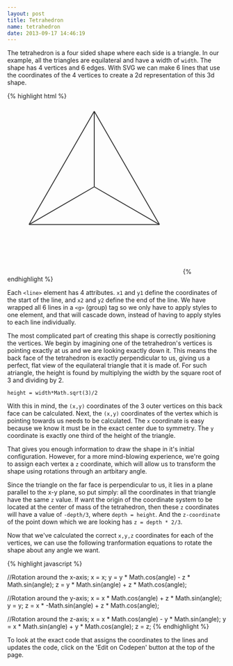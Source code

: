 ```yaml
---
layout: post
title: Tetrahedron
name: tetrahedron
date: 2013-09-17 14:46:19
---
```


The tetrahedron is a four sided shape where each side is a triangle. In our example, all the triangles are equilateral and
have a width of `width`. The shape has 4 vertices and 6 edges. With SVG we can make 6 lines that use the coordinates
of the 4 vertices to create a 2d representation of this 3d shape.

{% highlight html %}
<svg height="400px" width="400px">
	<g stroke="#333" stroke-width="2">
		<line x1="200" y1="26.8" x2="350" y2="286.6" />
		<line x1="200" y1="26.8" x2="50" y2="286.6" />
		<line x1="200" y1="26.8" x2="200" y2="200" />
		<line x1="50" y1="286.6" x2="350" y2="286.6" />
		<line x1="50" y1="286.6" x2="200" y2="200" />
		<line x1="200" y1="200" x2="350" y2="286.6" />
	</g>
</svg>
{% endhighlight %}

Each  `<line>` element has 4 attributes. `x1` and `y1` define the coordinates of the start of the line, and `x2` and `y2` define
the end of the line. We have wrapped all 6 lines in a `<g>` (group) tag so we only have to apply styles to one element, and
that will cascade down, instead of having to apply styles to each line individually.

The most complicated part of creating this shape is correctly positioning the vertices. We begin by imagining one of the tetrahedron's vertices
is pointing exactly at us and we are looking exactly down it. This means the back face of the tetrahedron is exactly perpendicular to us, giving us a
perfect, flat view of the equilateral triangle that it is made of. For such atriangle, the height is found
by multiplying the width by the square root of 3 and dividing by 2.

`height = width*Math.sqrt(3)/2`

With this in mind, the `(x,y)` coordinates of the 3 outer vertices on this back face can be calculated.
Next, the `(x,y)` coordinates of the vertex which is pointing towards us needs to be calculated. The `x` coordinate
is easy because we know it must be in the exact center due to symmetry. The `y` coordinate is exactly one third of the
height of the triangle.

That gives you enough information to draw the shape in it's initial configuration. However, for a more mind-blowing experience,
we're going to assign each vertex a `z` coordinate, which will allow us to transform the shape using rotations
through an artbitary angle.

Since the triangle on the far face is perpendicular to us, it lies in a plane parallel to the x-y plane, so put simply: all the coordinates in
that triangle have the same `z` value. If want the origin of the coordinate system to be located at the center of mass of
the tetrahedron, then these `z` coordinates will have a value of `-depth/3`, where `depth = height`. And the `z-coordinate` of
the point down which we are looking has `z = depth * 2/3`.

Now that we've calculated the correct `x,y,z` coordinates for each of the vertices, we can use the following tranformation equations to rotate the shape about any
angle we want.

{% highlight javascript %}

//Rotation around the x-axis;
x = x;
y = y * Math.cos(angle) - z * Math.sin(angle);
z = y * Math.sin(angle) + z * Math.cos(angle);

//Rotation around the y-axis;
x = x * Math.cos(angle) + z * Math.sin(angle);
y = y;
z = x * -Math.sin(angle) + z * Math.cos(angle);

//Rotation around the z-axis;
x = x * Math.cos(angle) - y * Math.sin(angle);
y = x * Math.sin(angle) + y * Math.cos(angle);
z = z;
{% endhighlight %}

To look at the exact code that assigns the coordinates to the lines and updates the code, click on the 'Edit on Codepen' button at the top of the page.
